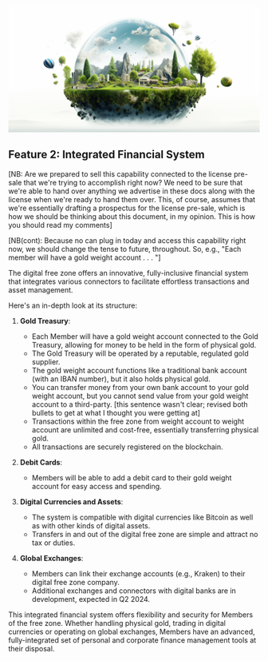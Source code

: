 ![](img/finance.png)

## Feature 2: Integrated Financial System

[NB:  Are we prepared to sell this capability connected to the license pre-sale that we're trying to accomplish right now?  We need to be sure that we're able to hand over anything we advertise in these docs along with the license when we're ready to hand them over.  This, of course, assumes that we're essentially drafting a prospectus for the license pre-sale, which is how we should be thinking about this document, in my opinion.  This is how you should read my comments]

[NB(cont):  Because no can plug in today and access this capability right now, we should change the tense to future, throughout. 
 So, e.g., "Each member will have a gold weight account . . . "]  

The digital free zone offers an innovative, fully-inclusive financial system that integrates various connectors to facilitate effortless transactions and asset management. 

Here's an in-depth look at its structure:

1. **Gold Treasury**:
   * Each Member will have a gold weight account connected to the Gold Treasury, allowing for money to be held in the form of physical gold.
   * The Gold Treasury will be operated by a reputable, regulated gold supplier.
   * The gold weight account functions like a traditional bank account (with an IBAN number), but it also holds physical gold.
   * You can transfer money from your own bank account to your gold weight account, but you cannot send value from your gold weight account to a third-party. 
   [this sentence wasn't clear; revised both bullets to get at what I thought you were getting at]
   * Transactions within the free zone from weight account to weight account are unlimited and cost-free, essentially transferring physical gold.
   * All transactions are securely registered on the blockchain.

2. **Debit Cards**:
   * Members will be able to add a debit card to their gold weight account for easy access and spending.

3. **Digital Currencies and Assets**:
   * The system is compatible with digital currencies like Bitcoin as well as with other kinds of digital assets.
   * Transfers in and out of the digital free zone are simple and attract no tax or duties.

4. **Global Exchanges**:
   * Members can link their exchange accounts (e.g., Kraken) to their digital free zone company.
   * Additional exchanges and connectors with digital banks are in development, expected in Q2 2024.

This integrated financial system offers  flexibility and security for Members of the free zone. Whether handling physical gold, trading in digital currencies or operating on global exchanges, Members have an advanced, fully-integrated set of personal and corporate finance management tools at their disposal. 
